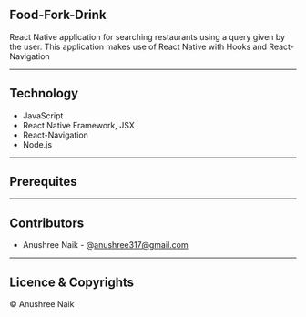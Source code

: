 ## Food-Fork-Drink

React Native application for searching restaurants using a query given by the user. 
This application makes use of React Native with Hooks and React-Navigation 

---
## Technology 

- JavaScript
- React Native Framework, JSX
- React-Navigation 
- Node.js

---
## Prerequites


---
## Contributors

- Anushree Naik - @<anushree317@gmail.com>

---
## Licence & Copyrights 

&copy; Anushree Naik

